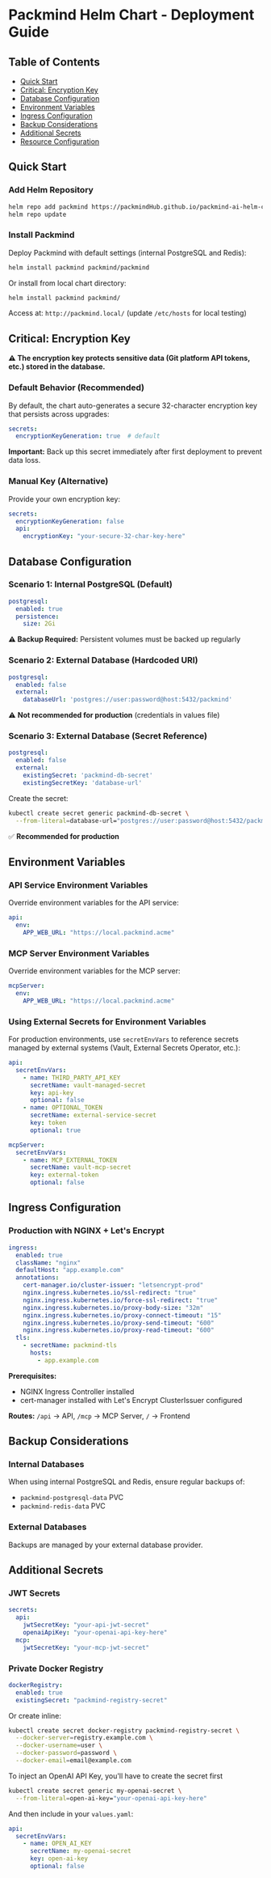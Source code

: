# Packmind Helm Chart - Deployment Guide

## Table of Contents

- [Quick Start](#quick-start)
- [Critical: Encryption Key](#critical-encryption-key)
- [Database Configuration](#database-configuration)
- [Environment Variables](#environment-variables)
- [Ingress Configuration](#ingress-configuration)
- [Backup Considerations](#backup-considerations)
- [Additional Secrets](#additional-secrets)
- [Resource Configuration](#resource-configuration)

## Quick Start

### Add Helm Repository

```bash
helm repo add packmind https://packmindHub.github.io/packmind-ai-helm-chart/
helm repo update
```

### Install Packmind

Deploy Packmind with default settings (internal PostgreSQL and Redis):

```bash
helm install packmind packmind/packmind
```

Or install from local chart directory:

```bash
helm install packmind packmind/
```

Access at: `http://packmind.local/` (update `/etc/hosts` for local testing)

## Critical: Encryption Key

**⚠️ The encryption key protects sensitive data (Git platform API tokens, etc.) stored in the database.**

### Default Behavior (Recommended)

By default, the chart auto-generates a secure 32-character encryption key that persists across upgrades:

```yaml
secrets:
  encryptionKeyGeneration: true  # default
```

**Important:** Back up this secret immediately after first deployment to prevent data loss.

### Manual Key (Alternative)

Provide your own encryption key:

```yaml
secrets:
  encryptionKeyGeneration: false
  api:
    encryptionKey: "your-secure-32-char-key-here"
```

## Database Configuration

### Scenario 1: Internal PostgreSQL (Default)

```yaml
postgresql:
  enabled: true
  persistence:
    size: 2Gi
```

**⚠️ Backup Required:** Persistent volumes must be backed up regularly

### Scenario 2: External Database (Hardcoded URI)

```yaml
postgresql:
  enabled: false
  external:
    databaseUrl: 'postgres://user:password@host:5432/packmind'
```

⚠️ **Not recommended for production** (credentials in values file)

### Scenario 3: External Database (Secret Reference)

```yaml
postgresql:
  enabled: false
  external:
    existingSecret: 'packmind-db-secret'
    existingSecretKey: 'database-url'
```

Create the secret:

```bash
kubectl create secret generic packmind-db-secret \
  --from-literal=database-url="postgres://user:password@host:5432/packmind"
```

✅ **Recommended for production**

## Environment Variables

### API Service Environment Variables

Override environment variables for the API service:

```yaml
api:
  env:
    APP_WEB_URL: "https://local.packmind.acme"
```

### MCP Server Environment Variables

Override environment variables for the MCP server:

```yaml
mcpServer:
  env:
    APP_WEB_URL: "https://local.packmind.acme"
```

### Using External Secrets for Environment Variables

For production environments, use `secretEnvVars` to reference secrets managed by external systems (Vault, External Secrets Operator, etc.):

```yaml
api:
  secretEnvVars:
    - name: THIRD_PARTY_API_KEY
      secretName: vault-managed-secret
      key: api-key
      optional: false
    - name: OPTIONAL_TOKEN
      secretName: external-service-secret
      key: token
      optional: true

mcpServer:
  secretEnvVars:
    - name: MCP_EXTERNAL_TOKEN
      secretName: vault-mcp-secret
      key: external-token
      optional: false
```

## Ingress Configuration

### Production with NGINX + Let's Encrypt

```yaml
ingress:
  enabled: true
  className: "nginx"
  defaultHost: "app.example.com"
  annotations:
    cert-manager.io/cluster-issuer: "letsencrypt-prod"
    nginx.ingress.kubernetes.io/ssl-redirect: "true"
    nginx.ingress.kubernetes.io/force-ssl-redirect: "true"
    nginx.ingress.kubernetes.io/proxy-body-size: "32m"
    nginx.ingress.kubernetes.io/proxy-connect-timeout: "15"
    nginx.ingress.kubernetes.io/proxy-send-timeout: "600"
    nginx.ingress.kubernetes.io/proxy-read-timeout: "600"
  tls:
    - secretName: packmind-tls
      hosts:
        - app.example.com
```

**Prerequisites:**
- NGINX Ingress Controller installed
- cert-manager installed with Let's Encrypt ClusterIssuer configured

**Routes:** `/api` → API, `/mcp` → MCP Server, `/` → Frontend

## Backup Considerations

### Internal Databases

When using internal PostgreSQL and Redis, ensure regular backups of:
- `packmind-postgresql-data` PVC 
- `packmind-redis-data` PVC

### External Databases

Backups are managed by your external database provider.

## Additional Secrets

### JWT Secrets

```yaml
secrets:
  api:
    jwtSecretKey: "your-api-jwt-secret"
    openaiApiKey: "your-openai-api-key-here"
  mcp:
    jwtSecretKey: "your-mcp-jwt-secret"
```

### Private Docker Registry

```yaml
dockerRegistry:
  enabled: true
  existingSecret: "packmind-registry-secret"
```

Or create inline:

```bash
kubectl create secret docker-registry packmind-registry-secret \
  --docker-server=registry.example.com \
  --docker-username=user \
  --docker-password=password \
  --docker-email=email@example.com
```

To inject an OpenAI API Key, you'll have to create the secret first

```bash
kubectl create secret generic my-openai-secret \
  --from-literal=open-ai-key="your-openai-api-key-here"
```

And then include in your `values.yaml`:

```yaml
api:
  secretEnvVars:
    - name: OPEN_AI_KEY
      secretName: my-openai-secret
      key: open-ai-key
      optional: false
```